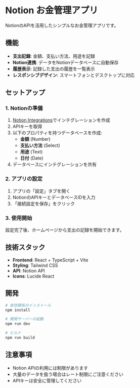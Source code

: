 # Notion お金管理アプリ

NotionのAPIを活用したシンプルなお金管理アプリです。

## 機能

- **支出記録**: 金額、支払い方法、用途を記録
- **Notion連携**: データをNotionデータベースに自動保存
- **履歴表示**: 記録した支出の履歴を一覧表示
- **レスポンシブデザイン**: スマートフォンとデスクトップに対応

## セットアップ

### 1. Notionの準備

1. [Notion Integrations](https://www.notion.so/my-integrations)でインテグレーションを作成
2. APIキーを取得
3. 以下のプロパティを持つデータベースを作成:
   - **金額** (Number)
   - **支払い方法** (Select)
   - **用途** (Text)
   - **日付** (Date)
4. データベースにインテグレーションを共有

### 2. アプリの設定

1. アプリの「設定」タブを開く
2. NotionのAPIキーとデータベースIDを入力
3. 「接続設定を保存」をクリック

### 3. 使用開始

設定完了後、ホームページから支出の記録を開始できます。

## 技術スタック

- **Frontend**: React + TypeScript + Vite
- **Styling**: Tailwind CSS
- **API**: Notion API
- **Icons**: Lucide React

## 開発

```bash
# 依存関係のインストール
npm install

# 開発サーバーの起動
npm run dev

# ビルド
npm run build
```

## 注意事項

- Notion APIの利用には制限があります
- 大量のデータを扱う場合はレート制限にご注意ください
- APIキーは安全に管理してください